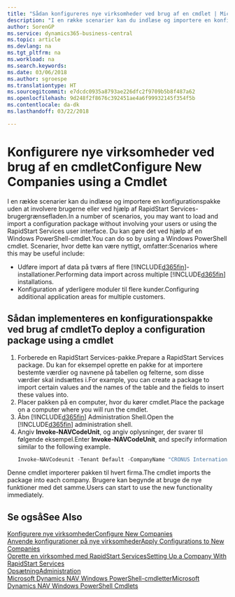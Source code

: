 ```yaml
---
title: "Sådan konfigureres nye virksomheder ved brug af en cmdlet | Microsoft Docs"
description: "I en række scenarier kan du indlæse og importere en konfigurationspakke uden at involvere brugerne eller ved hjælp af RapidStart Services-brugergrænsefladen. Du kan gøre det ved hjælp af en Windows PowerShell-cmdlet."
author: SorenGP
ms.service: dynamics365-business-central
ms.topic: article
ms.devlang: na
ms.tgt_pltfrm: na
ms.workload: na
ms.search.keywords: 
ms.date: 03/06/2018
ms.author: sgroespe
ms.translationtype: HT
ms.sourcegitcommit: e7dcdc0935a8793ae226dfc2f9709b5b8f487a62
ms.openlocfilehash: 9d248f2f8676c392451ae4a6f99932145f354f5b
ms.contentlocale: da-dk
ms.lasthandoff: 03/22/2018

---
```

# <a name="configure-new-companies-using-a-cmdlet"></a><span data-ttu-id="bad04-104">Konfigurere nye virksomheder ved brug af en cmdlet</span><span class="sxs-lookup"><span data-stu-id="bad04-104">Configure New Companies using a Cmdlet</span></span>
<span data-ttu-id="bad04-105">I en række scenarier kan du indlæse og importere en konfigurationspakke uden at involvere brugerne eller ved hjælp af RapidStart Services-brugergrænsefladen.</span><span class="sxs-lookup"><span data-stu-id="bad04-105">In a number of scenarios, you may want to load and import a configuration package without involving your users or using the RapidStart Services user interface.</span></span> <span data-ttu-id="bad04-106">Du kan gøre det ved hjælp af en Windows PowerShell-cmdlet.</span><span class="sxs-lookup"><span data-stu-id="bad04-106">You can do so by using a Windows PowerShell cmdlet.</span></span> <span data-ttu-id="bad04-107">Scenarier, hvor dette kan være nyttigt, omfatter:</span><span class="sxs-lookup"><span data-stu-id="bad04-107">Scenarios where this may be useful include:</span></span>  

- <span data-ttu-id="bad04-108">Udføre import af data på tværs af flere [!INCLUDE[d365fin](includes/d365fin_md.md)]-installationer.</span><span class="sxs-lookup"><span data-stu-id="bad04-108">Performing data import across multiple [!INCLUDE[d365fin](includes/d365fin_md.md)] installations.</span></span>
- <span data-ttu-id="bad04-109">Konfiguration af yderligere moduler til flere kunder.</span><span class="sxs-lookup"><span data-stu-id="bad04-109">Configuring additional application areas for multiple customers.</span></span>  

## <a name="to-deploy-a-configuration-package-using-a-cmdlet"></a><span data-ttu-id="bad04-110">Sådan implementeres en konfigurationspakke ved brug af cmdlet</span><span class="sxs-lookup"><span data-stu-id="bad04-110">To deploy a configuration package using a cmdlet</span></span>  

1. <span data-ttu-id="bad04-111">Forberede en RapidStart Services-pakke.</span><span class="sxs-lookup"><span data-stu-id="bad04-111">Prepare a RapidStart Services package.</span></span> <span data-ttu-id="bad04-112">Du kan for eksempel oprette en pakke for at importere bestemte værdier og navnene på tabellen og felterne, som disse værdier skal indsættes i.</span><span class="sxs-lookup"><span data-stu-id="bad04-112">For example, you can create a package to import certain values and the names of the table and the fields to insert these values into.</span></span>  
2. <span data-ttu-id="bad04-113">Placer pakken på en computer, hvor du kører cmdlet.</span><span class="sxs-lookup"><span data-stu-id="bad04-113">Place the package on a computer where you will run the cmdlet.</span></span>  
3. <span data-ttu-id="bad04-114">Åbn [!INCLUDE[d365fin](includes/d365fin_md.md)] Administration Shell.</span><span class="sxs-lookup"><span data-stu-id="bad04-114">Open the [!INCLUDE[d365fin](includes/d365fin_md.md)] administration shell.</span></span>  
4. <span data-ttu-id="bad04-115">Angiv **Invoke-NAVCodeUnit**, og angiv oplysninger, der svarer til følgende eksempel.</span><span class="sxs-lookup"><span data-stu-id="bad04-115">Enter **Invoke-NAVCodeUnit**, and specify information similar to the following example.</span></span>  
    ```powershell  
    Invoke-NAVCodeunit -Tenant Default -CompanyName "CRONUS International Ltd." -CodeunitId 8620 -MethodName ImportRapidStartPackage -Argument "C:TEMPRS_CONFIG.rapidstart" -ServerInstance DynamicsNAV71  

    ```
<span data-ttu-id="bad04-116">Denne cmdlet importerer pakken til hvert firma.</span><span class="sxs-lookup"><span data-stu-id="bad04-116">The cmdlet imports the package into each company.</span></span> <span data-ttu-id="bad04-117">Brugere kan begynde at bruge de nye funktioner med det samme.</span><span class="sxs-lookup"><span data-stu-id="bad04-117">Users can start to use the new functionality immediately.</span></span>  

## <a name="see-also"></a><span data-ttu-id="bad04-118">Se også</span><span class="sxs-lookup"><span data-stu-id="bad04-118">See Also</span></span>  
[<span data-ttu-id="bad04-119">Konfigurere nye virksomheder</span><span class="sxs-lookup"><span data-stu-id="bad04-119">Configure New Companies</span></span>](admin-how-to-configure-new-companies.md)  
[<span data-ttu-id="bad04-120">Anvende konfigurationer på nye virksomheder</span><span class="sxs-lookup"><span data-stu-id="bad04-120">Apply Configurations to New Companies</span></span>](admin-apply-configuration-to-new-companies.md)  
[<span data-ttu-id="bad04-121">Oprette en virksomhed med RapidStart Services</span><span class="sxs-lookup"><span data-stu-id="bad04-121">Setting Up a Company With RapidStart Services</span></span>](admin-set-up-a-company-with-rapidstart.md)  
[<span data-ttu-id="bad04-122">Opsætning</span><span class="sxs-lookup"><span data-stu-id="bad04-122">Administration</span></span>](admin-setup-and-administration.md)  
[<span data-ttu-id="bad04-123">Microsoft Dynamics NAV Windows PowerShell-cmdletter</span><span class="sxs-lookup"><span data-stu-id="bad04-123">Microsoft Dynamics NAV Windows PowerShell Cmdlets</span></span>](/dynamics-nav/microsoft-dynamics-nav-windows-powershell-cmdlets)

